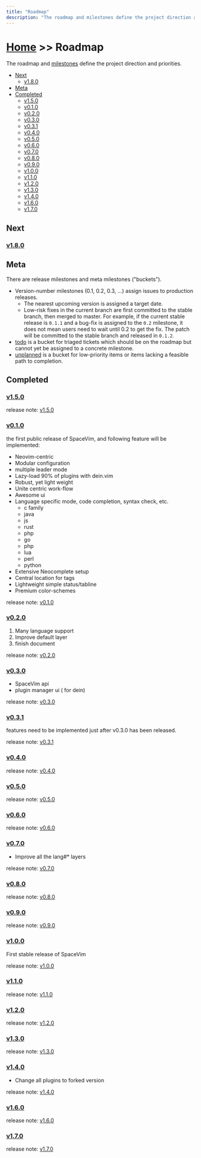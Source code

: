 ```yaml
---
title: "Roadmap"
description: "The roadmap and milestones define the project direction and priorities."
---
```


# [Home](../) >> Roadmap

The roadmap and [milestones](https://github.com/SpaceVim/SpaceVim/milestones) define the project direction and priorities.

<!-- vim-markdown-toc GFM -->

- [Next](#next)
  - [v1.8.0](#v180)
- [Meta](#meta)
- [Completed](#completed)
  - [v1.5.0](#v150)
  - [v0.1.0](#v010)
  - [v0.2.0](#v020)
  - [v0.3.0](#v030)
  - [v0.3.1](#v031)
  - [v0.4.0](#v040)
  - [v0.5.0](#v050)
  - [v0.6.0](#v060)
  - [v0.7.0](#v070)
  - [v0.8.0](#v080)
  - [v0.9.0](#v090)
  - [v1.0.0](#v100)
  - [v1.1.0](#v110)
  - [v1.2.0](#v120)
  - [v1.3.0](#v130)
  - [v1.4.0](#v140)
  - [v1.6.0](#v160)
  - [v1.7.0](#v170)

<!-- vim-markdown-toc -->

## Next

### [v1.8.0](https://github.com/SpaceVim/SpaceVim/milestone/21)

## Meta

There are release milestones and meta milestones ("buckets").

- Version-number milestones (0.1, 0.2, 0.3, …) assign issues to production releases.
  - The nearest upcoming version is assigned a target date.
  - Low-risk fixes in the current branch are first committed to the stable branch, then merged to master. For example, if the current stable release is `0.1.1` and a bug-fix is assigned to the `0.2` milestone, it does not mean users need to wait until 0.2 to get the fix. The patch will be committed to the stable branch and released in `0.1.2`.
- [todo](https://github.com/SpaceVim/SpaceVim/milestone/4) is a bucket for triaged tickets which should be on the roadmap but cannot yet be assigned to a concrete milestone.
- [unplanned](https://github.com/SpaceVim/SpaceVim/milestone/5) is a bucket for low-priority items or items lacking a feasible path to completion.

<!-- call SpaceVim#dev#roadmap#updateCompletedItems('en') -->

<!-- SpaceVim roadmap completed items start -->

## Completed

### [v1.5.0](https://github.com/SpaceVim/SpaceVim/milestone/18)

release note: [v1.5.0](http://spacevim.org/SpaceVim-release-v1.5.0/)

### [v0.1.0](https://github.com/SpaceVim/SpaceVim/milestone/1)

the first public release of SpaceVim, and following feature will be implemented:

- Neovim-centric
- Modular configuration
- multiple leader mode
- Lazy-load 90% of plugins with dein.vim
- Robust, yet light weight
- Unite centric work-flow
- Awesome ui
- Language specific mode, code completion, syntax check, etc.
  - c family
  - java
  - js
  - rust
  - php
  - go
  - php
  - lua
  - perl
  - python
- Extensive Neocomplete setup
- Central location for tags
- Lightweight simple status/tabline
- Premium color-schemes

release note: [v0.1.0](http://spacevim.org/SpaceVim-release-v0.1.0/)

### [v0.2.0](https://github.com/SpaceVim/SpaceVim/milestone/2)

1. Many language support
2. Improve default layer
3. finish document

release note: [v0.2.0](http://spacevim.org/SpaceVim-release-v0.2.0/)

### [v0.3.0](https://github.com/SpaceVim/SpaceVim/milestone/3)

- SpaceVim api
- plugin manager ui ( for dein)

release note: [v0.3.0](http://spacevim.org/SpaceVim-release-v0.3.0/)

### [v0.3.1](https://github.com/SpaceVim/SpaceVim/milestone/6)

features need to be implemented just after v0.3.0 has been released.

release note: [v0.3.1](http://spacevim.org/SpaceVim-release-v0.3.1/)

### [v0.4.0](https://github.com/SpaceVim/SpaceVim/milestone/7)

release note: [v0.4.0](http://spacevim.org/SpaceVim-release-v0.4.0/)

### [v0.5.0](https://github.com/SpaceVim/SpaceVim/milestone/8)

release note: [v0.5.0](http://spacevim.org/SpaceVim-release-v0.5.0/)

### [v0.6.0](https://github.com/SpaceVim/SpaceVim/milestone/9)

release note: [v0.6.0](http://spacevim.org/SpaceVim-release-v0.6.0/)

### [v0.7.0](https://github.com/SpaceVim/SpaceVim/milestone/10)

- Improve all the lang#\* layers

release note: [v0.7.0](http://spacevim.org/SpaceVim-release-v0.7.0/)

### [v0.8.0](https://github.com/SpaceVim/SpaceVim/milestone/11)

release note: [v0.8.0](http://spacevim.org/SpaceVim-release-v0.8.0/)

### [v0.9.0](https://github.com/SpaceVim/SpaceVim/milestone/12)

release note: [v0.9.0](http://spacevim.org/SpaceVim-release-v0.9.0/)

### [v1.0.0](https://github.com/SpaceVim/SpaceVim/milestone/13)

First stable release of SpaceVim

release note: [v1.0.0](http://spacevim.org/SpaceVim-release-v1.0.0/)

### [v1.1.0](https://github.com/SpaceVim/SpaceVim/milestone/14)

release note: [v1.1.0](http://spacevim.org/SpaceVim-release-v1.1.0/)

### [v1.2.0](https://github.com/SpaceVim/SpaceVim/milestone/15)

release note: [v1.2.0](http://spacevim.org/SpaceVim-release-v1.2.0/)

### [v1.3.0](https://github.com/SpaceVim/SpaceVim/milestone/16)

release note: [v1.3.0](http://spacevim.org/SpaceVim-release-v1.3.0/)

### [v1.4.0](https://github.com/SpaceVim/SpaceVim/milestone/17)

- Change all plugins to forked version

release note: [v1.4.0](http://spacevim.org/SpaceVim-release-v1.4.0/)

### [v1.6.0](https://github.com/SpaceVim/SpaceVim/milestone/19)

release note: [v1.6.0](http://spacevim.org/SpaceVim-release-v1.6.0/)

### [v1.7.0](https://github.com/SpaceVim/SpaceVim/milestone/20)

release note: [v1.7.0](http://spacevim.org/SpaceVim-release-v1.7.0/)

<!-- SpaceVim roadmap completed items end -->
